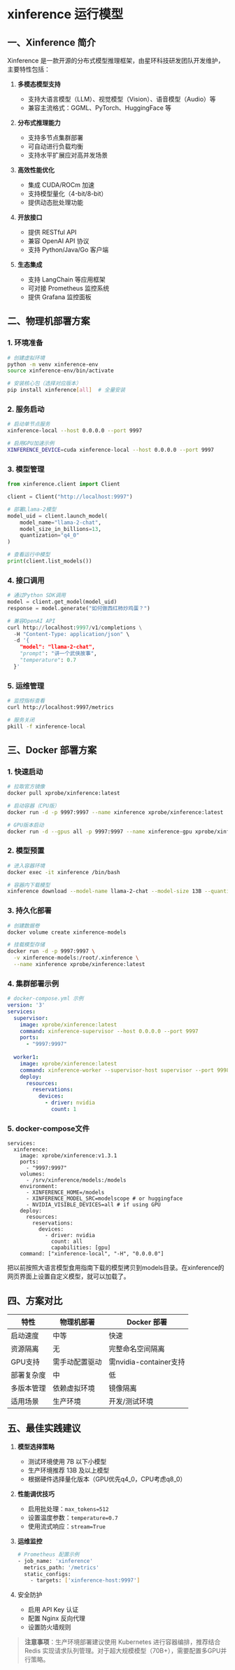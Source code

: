 # xinference 运行模型

## 一、Xinference 简介
Xinference 是一款开源的分布式模型推理框架，由星环科技研发团队开发维护，主要特性包括：

1. **多模态模型支持**
   - 支持大语言模型（LLM）、视觉模型（Vision）、语音模型（Audio）等
   - 兼容主流格式：GGML、PyTorch、HuggingFace 等

2. **分布式推理能力**
   - 支持多节点集群部署
   - 可自动进行负载均衡
   - 支持水平扩展应对高并发场景

3. **高效性能优化**
   - 集成 CUDA/ROCm 加速
   - 支持模型量化（4-bit/8-bit）
   - 提供动态批处理功能

4. **开放接口**
   - 提供 RESTful API
   - 兼容 OpenAI API 协议
   - 支持 Python/Java/Go 客户端

5. **生态集成**
   - 支持 LangChain 等应用框架
   - 可对接 Prometheus 监控系统
   - 提供 Grafana 监控面板

## 二、物理机部署方案

### 1. 环境准备
```bash
# 创建虚拟环境
python -m venv xinference-env
source xinference-env/bin/activate

# 安装核心包（选择对应版本）
pip install xinference[all]  # 全量安装
```

### 2. 服务启动
```bash
# 启动单节点服务
xinference-local --host 0.0.0.0 --port 9997 

# 启用GPU加速示例
XINFERENCE_DEVICE=cuda xinference-local --host 0.0.0.0 --port 9997
```

### 3. 模型管理
```python
from xinference.client import Client

client = Client("http://localhost:9997")

# 部署Llama-2模型
model_uid = client.launch_model(
    model_name="llama-2-chat",
    model_size_in_billions=13,
    quantization="q4_0"
)

# 查看运行中模型
print(client.list_models())
```

### 4. 接口调用
```python
# 通过Python SDK调用
model = client.get_model(model_uid)
response = model.generate("如何做西红柿炒鸡蛋？")

# 兼容OpenAI API
curl http://localhost:9997/v1/completions \
  -H "Content-Type: application/json" \
  -d '{
    "model": "llama-2-chat",
    "prompt": "讲一个武侠故事",
    "temperature": 0.7
  }'
```

### 5. 运维管理
```bash
# 监控指标查看
curl http://localhost:9997/metrics

# 服务关闭
pkill -f xinference-local
```

## 三、Docker 部署方案

### 1. 快速启动
```bash
# 拉取官方镜像
docker pull xprobe/xinference:latest

# 启动容器（CPU版）
docker run -d -p 9997:9997 --name xinference xprobe/xinference:latest

# GPU版本启动
docker run -d --gpus all -p 9997:9997 --name xinference-gpu xprobe/xinference:latest
```

### 2. 模型预置
```bash
# 进入容器环境
docker exec -it xinference /bin/bash

# 容器内下载模型
xinference download --model-name llama-2-chat --model-size 13B --quantization q4_0
```

### 3. 持久化部署
```bash
# 创建数据卷
docker volume create xinference-models

# 挂载模型存储
docker run -d -p 9997:9997 \
  -v xinference-models:/root/.xinference \
  --name xinference xprobe/xinference:latest
```

### 4. 集群部署示例
```yaml
# docker-compose.yml 示例
version: '3'
services:
  supervisor:
    image: xprobe/xinference:latest
    command: xinference-supervisor --host 0.0.0.0 --port 9997
    ports:
      - "9997:9997"
  
  worker1:
    image: xprobe/xinference:latest
    command: xinference-worker --supervisor-host supervisor --port 9998
    deploy:
      resources:
        reservations:
          devices:
            - driver: nvidia
              count: 1
```
### 5. docker-compose文件

```shell
services:
  xinference:
    image: xprobe/xinference:v1.3.1
    ports:
      - "9997:9997"
    volumes:
      - /srv/xinference/models:/models
    environment:
      - XINFERENCE_HOME=/models
      - XINFERENCE_MODEL_SRC=modelscope # or huggingface
      - NVIDIA_VISIBLE_DEVICES=all # if using GPU
    deploy:
      resources:
        reservations:
          devices:
            - driver: nvidia
              count: all
              capabilities: [gpu]
    command: ["xinference-local", "-H", "0.0.0.0"]
```

把以前按照大语言模型食用指南下载的模型拷贝到models目录。在xinference的网页界面上设置自定义模型，就可以加载了。


## 四、方案对比

| 特性               | 物理机部署          | Docker 部署           |
|--------------------|-------------------|---------------------|
| 启动速度           | 中等              | 快速                |
| 资源隔离           | 无               | 完整命名空间隔离      |
| GPU支持           | 需手动配置驱动     | 需nvidia-container支持 |
| 部署复杂度         | 中               | 低                  |
| 多版本管理         | 依赖虚拟环境       | 镜像隔离            |
| 适用场景           | 生产环境          | 开发/测试环境       |

## 五、最佳实践建议
1. **模型选择策略**
   - 测试环境使用 7B 以下小模型
   - 生产环境推荐 13B 及以上模型
   - 根据硬件选择量化版本（GPU优先q4_0，CPU考虑q8_0）

2. **性能调优技巧**
   - 启用批处理：`max_tokens=512`
   - 设置温度参数：`temperature=0.7`
   - 使用流式响应：`stream=True`

3. **运维监控**
   ```bash
   # Prometheus 配置示例
   - job_name: 'xinference'
     metrics_path: '/metrics'
     static_configs:
       - targets: ['xinference-host:9997']
   ```

4. 安全防护
   - 启用 API Key 认证
   - 配置 Nginx 反向代理
   - 设置防火墙规则

> **注意事项**：生产环境部署建议使用 Kubernetes 进行容器编排，推荐结合 Redis 实现请求队列管理。对于超大规模模型（70B+），需要配置多GPU并行策略。